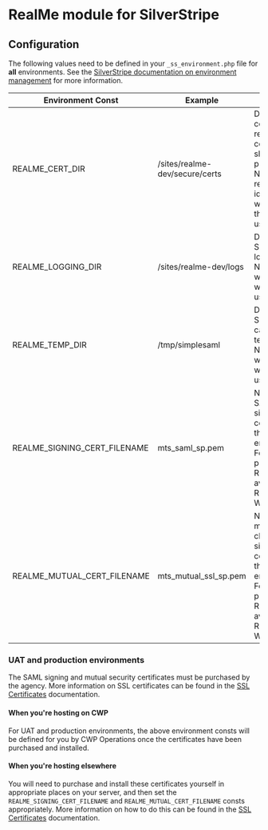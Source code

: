 # RealMe module for SilverStripe

## Configuration

The following values need to be defined in your `_ss_environment.php` file for **all** environments. See the [SilverStripe documentation on environment management](https://docs.silverstripe.org/en/3.1/getting_started/environment_management/) for more information.

| **Environment Const**         | **Example**                                    | **Notes**                                                                                                                                                                      |
| ----------------------------- | ---------------------------------------------- | ------------------------------------------------------------------------------------------------------------------------------------------------------------------------------ |
| REALME_CERT_DIR               | /sites/realme-dev/secure/certs                 | Directory where certificates will reside. All certificates should be placed here. Needs to be readable (but ideally not writeable) by the web server user.                     |
| REALME_LOGGING_DIR            | /sites/realme-dev/logs                         | Directory where SimpleSAMLphp logs will reside. Needs to be writeable by the web server user.                                                                                  |
| REALME_TEMP_DIR               | /tmp/simplesaml                                | Directory where SimpleSAMLphp can create temporary files. Needs to be writeable by the web server user.                                                                        |
| REALME_SIGNING_CERT_FILENAME  | mts_saml_sp.pem                                | Name of the SAML secure signing certificate for the required environment. For MTS, this is provided by RealMe, and is available in the RealMe Shared Workspace.                |
| REALME_MUTUAL_CERT_FILENAME   | mts_mutual_ssl_sp.pem                          | Name of the mutual back-channel secure signing certificate for the required environment. For MTS, this is provided by RealMe, and is available in the RealMe Shared Workspace. |

### UAT and production environments

The SAML signing and mutual security certificates must be purchased by the agency. More information on SSL certificates can be found in the [SSL Certificates](ssl-certs.md) documentation.

#### When you're hosting on CWP

For UAT and production environments, the above environment consts will be defined for you by CWP Operations once the certificates have been purchased and installed.

#### When you're hosting elsewhere

You will need to purchase and install these certificates yourself in appropriate places on your server, and then set the `REALME_SIGNING_CERT_FILENAME` and `REALME_MUTUAL_CERT_FILENAME` consts appropriately. More information on how to do this can be found in the [SSL Certificates](ssl-certs.md) documentation.